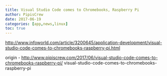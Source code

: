 ```yaml
---
title: Visual Studio Code comes to Chromebooks, Raspberry Pi
author: PipisCrew
date: 2017-06-19
categories: [app,news,linux]
toc: true
---
```


http://www.infoworld.com/article/3200645/application-development/visual-studio-code-comes-to-chromebooks-raspberry-pi.html

origin - http://www.pipiscrew.com/2017/06/visual-studio-code-comes-to-chromebooks-raspberry-pi/ visual-studio-code-comes-to-chromebooks-raspberry-pi